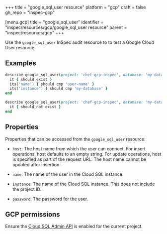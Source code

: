 +++
title = "google_sql_user resource"
platform = "gcp"
draft = false
gh_repo = "inspec-gcp"

[menu.gcp]
title = "google_sql_user"
identifier = "inspec/resources/gcp/google_sql_user resource"
parent = "inspec/resources/gcp"
+++

Use the `google_sql_user` InSpec audit resource to to test a Google Cloud User resource.

## Examples

```ruby
describe google_sql_user(project: 'chef-gcp-inspec', database: 'my-database', name: 'user-name', host: "example.com") do
  it { should exist }
  its('name') { should cmp 'user-name' }
  its('instance') { should cmp 'my-database' }
end

describe google_sql_user(project: 'chef-gcp-inspec', database: 'my-database', name: "nonexistent", host: "example.com") do
  it { should_not exist }
end
```

## Properties

Properties that can be accessed from the `google_sql_user` resource:


  * `host`: The host name from which the user can connect. For insert operations, host defaults to an empty string. For update operations, host is specified as part of the request URL. The host name cannot be updated after insertion.

  * `name`: The name of the user in the Cloud SQL instance.

  * `instance`: The name of the Cloud SQL instance. This does not include the project ID.

  * `password`: The password for the user.


## GCP permissions

Ensure the [Cloud SQL Admin API](https://console.cloud.google.com/apis/library/sqladmin.googleapis.com/) is enabled for the current project.
